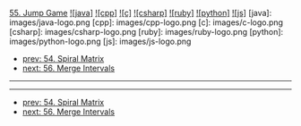 [55. Jump Game](https://leetcode.com/problems/jump-game/)
[![java]](https://github.com/leetcode-study-group/leetcode-java-solutions/blob/master/055-jump-game.md)
[![cpp]](https://github.com/leetcode-study-group/leetcode-cpp-solutions/blob/master/055-jump-game.md)
[![c]](https://github.com/leetcode-study-group/leetcode-c-solutions/blob/master/055-jump-game.md)
[![csharp]](https://github.com/leetcode-study-group/leetcode-csharp-solutions/blob/master/055-jump-game.md)
[![ruby]](https://github.com/leetcode-study-group/leetcode-ruby-solutions/blob/master/055-jump-game.md)
[![python]](https://github.com/leetcode-study-group/leetcode-python-solutions/blob/master/055-jump-game.md)
[![js]](https://github.com/leetcode-study-group/leetcode-js-solutions/blob/master/055-jump-game.md)
[java]: images/java-logo.png
[cpp]: images/cpp-logo.png
[c]: images/c-logo.png
[csharp]: images/csharp-logo.png
[ruby]: images/ruby-logo.png
[python]: images/python-logo.png
[js]: images/js-logo.png

- [prev: 54. Spiral Matrix](054-spiral-matrix.md)
- [next: 56. Merge Intervals](056-merge-intervals.md)

---


---

- [prev: 54. Spiral Matrix](054-spiral-matrix.md)
- [next: 56. Merge Intervals](056-merge-intervals.md)
